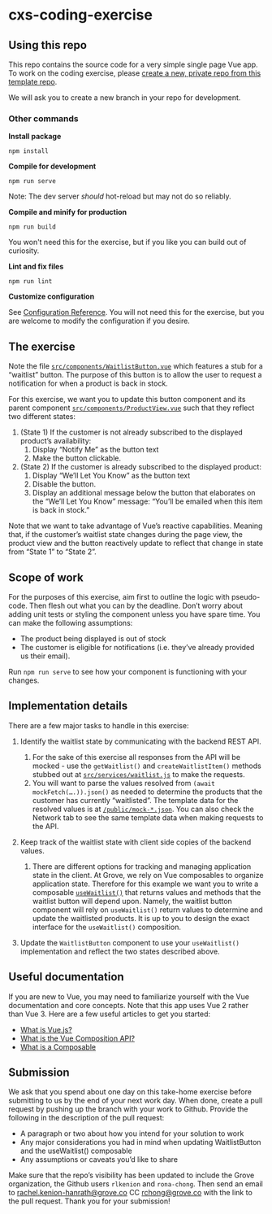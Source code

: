 # cxs-coding-exercise

## Using this repo
This repo contains the source code for a very simple single page Vue app. To work on the coding exercise, please [create a new, private repo from this template repo](https://docs.github.com/en/repositories/creating-and-managing-repositories/creating-a-repository-from-a-template).

We will ask you to create a new branch in your repo for development.

### Other commands

**Install package**
```
npm install
```

**Compile for development**
```
npm run serve
```
Note: The dev server *should* hot-reload but may not do so reliably.

**Compile and minify for production**
```
npm run build
```
You won't need this for the exercise, but if you like you can build out of curiosity.

**Lint and fix files**
```
npm run lint
```

**Customize configuration**

See [Configuration Reference](https://cli.vuejs.org/config/).
You will not need this for the exercise, but you are welcome to modify the configuration if you desire.

## The exercise
Note the file [`src/components/WaitlistButton.vue`](https://github.com/groveco/cxs-coding-exercise/blob/main/src/components/WaitlistButton.vue) which features a stub for a “waitlist” button. The purpose of this button is to allow the user to request a notification for when a product is back in stock.

For this exercise, we want you to update this button component and its parent component [`src/components/ProductView.vue`](https://github.com/groveco/cxs-coding-exercise/blob/main/src/components/ProductView.vue) such that they reflect two different states:

1. (State 1) If the customer is not already subscribed to the displayed product’s availability:
    1. Display  “Notify Me” as the button text
    2. Make the button clickable.
2. (State 2) If the customer is already subscribed to the displayed product:
    1. Display “We’ll Let You Know” as the button text
    2. Disable the button.
    3. Display an additional message below the button that elaborates on the “We’ll Let You Know” message: “You’ll be emailed when this item is back in stock.”

Note that we want to take advantage of Vue’s reactive capabilities. Meaning that, if the customer’s waitlist state changes during the page view, the product view and the button reactively update to reflect that change in state from “State 1” to “State 2”.

## Scope of work
For the purposes of this exercise, aim first to outline the logic with pseudo-code. Then flesh out what you can by the deadline. Don’t worry about adding unit tests or styling the component unless you have spare time. You can make the following assumptions:

-  The product being displayed is out of stock
- The customer is eligible for notifications (i.e. they’ve already provided us their email).

Run `npm run serve`  to see how your component is functioning with your changes.

## Implementation details
There are a few major tasks to handle in this exercise:

1. Identify the waitlist state by communicating with the backend REST API.
    1. For the sake of this exercise all responses from the API will be mocked - use the `getWaitlist()` and `createWaitlistItem()` methods stubbed out at [`src/services/waitlist.js`](https://github.com/groveco/cxs-coding-exercise/blob/main/src/services/waitlist.js) to make the requests.
    2. You will want to parse the values resolved from `(await mockFetch(….)).json()` as needed to determine the products that the customer has currently “waitlisted”. The template data for the resolved values is at [`/public/mock-*.json`](https://github.com/groveco/cxs-coding-exercise/blob/main/public/). You can also check the Network tab to see the same template data when making requests to the API.
        
2. Keep track of the waitlist state with client side copies of the backend values.
    1. There are different options for tracking and managing application state in the client. At Grove, we rely on Vue composables to organize application state. Therefore for this example we want you to write a composable [`useWaitlist()`](https://github.com/groveco/cxs-coding-exercise/blob/main/src/composables/useWaitlist.js) that returns values and methods that the waitlist button will depend upon. Namely, the waitlist button component will rely on `useWaitlist()` return values to determine and update the waitlisted products. It is up to you to design the exact interface for the `useWaitlist()` composition.
        
3. Update the `WaitlistButton` component to use your `useWaitlist()` implementation and reflect the two states described above.

## Useful documentation
If you are new to Vue, you may need to familiarize yourself with the Vue documentation and core concepts. Note that this app uses Vue 2 rather than Vue 3. Here are a few useful articles to get you started:
* [What is Vue.js?](https://v2.vuejs.org/v2/guide/index.html#What-is-Vue-js)
* [What is the Vue Composition API?](https://vuejs.org/guide/extras/composition-api-faq.html#what-is-composition-api) 
* [What is a Composable](https://vuejs.org/guide/reusability/composables.html#what-is-a-composable)

## Submission
We ask that you spend about one day on this take-home exercise before submitting to us by the end of your next work day. When done, create a pull request by pushing up the branch with your work to Github. Provide the following in the description of the pull request:


- A paragraph or two about how you intend for your solution to work
- Any major considerations you had in mind when updating WaitlistButton and the useWaitlist() composable
- Any assumptions or caveats you’d like to share

Make sure that the repo’s visibility has been updated to include the Grove organization, the Github users `rlkenion` and `rona-chong`. Then send an email to rachel.kenion-hanrath@grove.co CC rchong@grove.co with the link to the pull request. Thank you for your submission!

